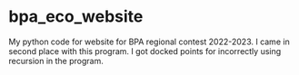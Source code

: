# bpa_eco_website
My python code for website for BPA regional contest 2022-2023.
I came in second place with this program. I got docked points for incorrectly using recursion in the program. 
